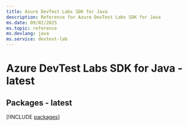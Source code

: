 ```yaml
---
title: Azure DevTest Labs SDK for Java
description: Reference for Azure DevTest Labs SDK for Java
ms.date: 09/02/2025
ms.topic: reference
ms.devlang: java
ms.service: devtest-lab
---
```

# Azure DevTest Labs SDK for Java - latest
## Packages - latest
[!INCLUDE [packages](devtest-labs-index.md)]